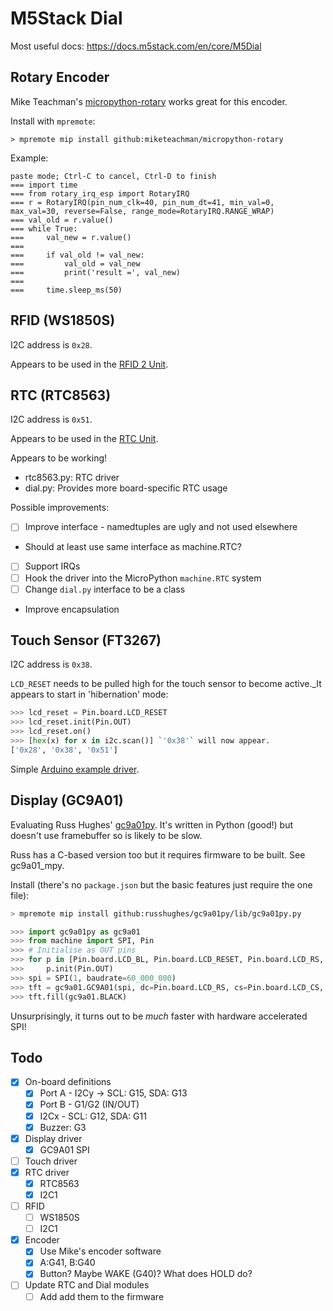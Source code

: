 # M5Stack Dial

Most useful docs:
https://docs.m5stack.com/en/core/M5Dial

## Rotary Encoder

Mike Teachman's
[micropython-rotary](https://github.com/miketeachman/micropython-rotary) works
great for this encoder.

Install with `mpremote`:

```
> mpremote mip install github:miketeachman/micropython-rotary
```

Example:
```
paste mode; Ctrl-C to cancel, Ctrl-D to finish
=== import time
=== from rotary_irq_esp import RotaryIRQ
=== r = RotaryIRQ(pin_num_clk=40, pin_num_dt=41, min_val=0, max_val=30, reverse=False, range_mode=RotaryIRQ.RANGE_WRAP)
=== val_old = r.value()
=== while True:
===     val_new = r.value()
===
===     if val_old != val_new:
===         val_old = val_new
===         print('result =', val_new)
===
===     time.sleep_ms(50)
```

## RFID (WS1850S)

I2C address is `0x28`.

Appears to be used in the [RFID 2
Unit](https://shop.m5stack.com/products/rfid-unit-2-ws1850s).

## RTC (RTC8563)

I2C address is `0x51`.

Appears to be used in the [RTC
Unit](https://shop.m5stack.com/products/real-time-clock-rtc-unit-hym8563).

Appears to be working!

- rtc8563.py: RTC driver
- dial.py: Provides more board-specific RTC usage

Possible improvements:

- [ ] Improve interface - namedtuples are ugly and not used elsewhere
 - Should at least use same interface as machine.RTC?
- [ ] Support IRQs
- [ ] Hook the driver into the MicroPython `machine.RTC` system
- [ ] Change `dial.py` interface to be a class
- Improve encapsulation

## Touch Sensor (FT3267)

I2C address is `0x38`.

`LCD_RESET` needs to be pulled high for the touch sensor to become active._It
appears to start in 'hibernation' mode:

```py
>>> lcd_reset = Pin.board.LCD_RESET
>>> lcd_reset.init(Pin.OUT)
>>> lcd_reset.on()
>>> [hex(x) for x in i2c.scan()] `'0x38'` will now appear.
['0x28', '0x38', '0x51']
```

Simple [Arduino example
driver](https://github.com/mmMicky/TouchLib/blob/main/src/ModulesFT3267.tpp).

## Display (GC9A01)

Evaluating Russ Hughes' [gc9a01py](https://github.com/russhughes/gc9a01py). It's
written in Python (good!) but doesn't use framebuffer so is likely to be slow.

Russ has a C-based version too but it requires firmware to be built. See gc9a01_mpy.

Install (there's no `package.json` but the basic features just require the one
file):

```bash
> mpremote mip install github:russhughes/gc9a01py/lib/gc9a01py.py
```

```py
>>> import gc9a01py as gc9a01
>>> from machine import SPI, Pin
>>> # Initialise as OUT pins
>>> for p in [Pin.board.LCD_BL, Pin.board.LCD_RESET, Pin.board.LCD_RS, Pin.board.LCD_CS]
>>>     p.init(Pin.OUT)
>>> spi = SPI(1, baudrate=60_000_000)
>>> tft = gc9a01.GC9A01(spi, dc=Pin.board.LCD_RS, cs=Pin.board.LCD_CS, reset=Pin.board.LCD_RESET, backlight=Pin.board.LCD_BL, rotation=0)
>>> tft.fill(gc9a01.BLACK)
```

Unsurprisingly, it turns out to be *much* faster with hardware accelerated SPI!

## Todo

- [x] On-board definitions
  - [x] Port A - I2Cy -> SCL: G15, SDA: G13
  - [x] Port B - G1/G2 (IN/OUT)
  - [x] I2Cx - SCL: G12, SDA: G11
  - [x] Buzzer: G3
- [x] Display driver
  - [x] GC9A01 SPI
- [ ] Touch driver
- [x] RTC driver
  - [x] RTC8563
  - [x] I2C1
- [ ] RFID
  - [ ] WS1850S
  - [ ] I2C1
- [x] Encoder
  - [x] Use Mike's encoder software
  - [x] A:G41, B:G40
  - [x] Button? Maybe WAKE (G40)? What does HOLD do?
- [ ] Update RTC and Dial modules
  - [ ] Add add them to the firmware
